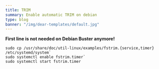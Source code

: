 ```yaml
---
title: TRIM
summary: Enable automatic TRIM on debian
type: blog
banner: "/img/dear-templates/default.jpg"
---
```


**First line is not needed on Debian Buster anymore!**
```
sudo cp /usr/share/doc/util-linux/examples/fstrim.{service,timer} /etc/systemd/system`
sudo systemctl enable fstrim.timer`
sudo systemctl start fstrim.timer
```
